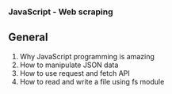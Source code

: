 ### JavaScript - Web scraping

## General

1. Why JavaScript programming is amazing
2. How to manipulate JSON data
3. How to use request and fetch API
4. How to read and write a file using fs module
